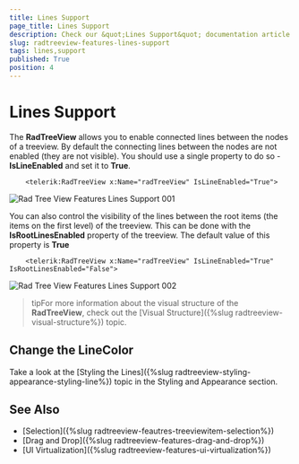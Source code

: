```yaml
---
title: Lines Support
page_title: Lines Support
description: Check our &quot;Lines Support&quot; documentation article for the RadTreeView {{ site.framework_name }} control.
slug: radtreeview-features-lines-support
tags: lines,support
published: True
position: 4
---
```


# Lines Support

The __RadTreeView__ allows you to enable connected lines between the nodes of a treeview. By default the connecting lines between the nodes are not enabled (they are not visible). You should use a single property to do so - __IsLineEnabled__ and set it to __True__.

```XAML
	<telerik:RadTreeView x:Name="radTreeView" IsLineEnabled="True">
```

![Rad Tree View Features Lines Support 001](images/RadTreeView_Features_LinesSupport_001.png)

You can also control the visibility of the lines between the root items (the items on the first level) of the treeview. This can be done with the __IsRootLinesEnabled__ property of the treeview. The default value of this property is __True__

```XAML
	<telerik:RadTreeView x:Name="radTreeView" IsLineEnabled="True" IsRootLinesEnabled="False">
```

![Rad Tree View Features Lines Support 002](images/RadTreeView_Features_LinesSupport_002.png)

>tipFor more information about the visual structure of the __RadTreeView__, check out the [Visual Structure]({%slug radtreeview-visual-structure%}) topic.

## Change the LineColor

Take a look at the [Styling the Lines]({%slug radtreeview-styling-appearance-styling-line%}) topic in the Styling and Appearance section.

## See Also
 * [Selection]({%slug radtreeview-feautres-treeviewitem-selection%})
 * [Drag and Drop]({%slug radtreeview-features-drag-and-drop%})
 * [UI Virtualization]({%slug radtreeview-features-ui-virtualization%})
